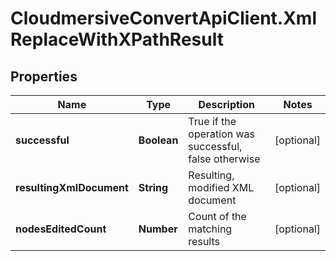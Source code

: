 # CloudmersiveConvertApiClient.XmlReplaceWithXPathResult

## Properties
Name | Type | Description | Notes
------------ | ------------- | ------------- | -------------
**successful** | **Boolean** | True if the operation was successful, false otherwise | [optional] 
**resultingXmlDocument** | **String** | Resulting, modified XML document | [optional] 
**nodesEditedCount** | **Number** | Count of the matching results | [optional] 


